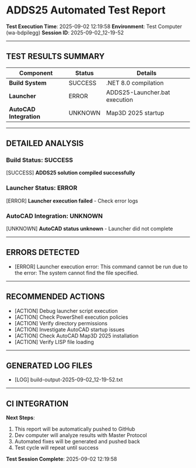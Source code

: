 ﻿# ADDS25 Automated Test Report

**Test Execution Time**: 2025-09-02 12:19:58
**Environment**: Test Computer (wa-bdpilegg)
**Session ID**: 2025-09-02_12-19-52

---

## TEST RESULTS SUMMARY

| Component | Status | Details |
|-----------|--------|---------|
| **Build System** | SUCCESS | .NET 8.0 compilation |
| **Launcher** | ERROR | ADDS25-Launcher.bat execution |
| **AutoCAD Integration** | UNKNOWN | Map3D 2025 startup |

---

## DETAILED ANALYSIS

### Build Status: SUCCESS
[SUCCESS] **ADDS25 solution compiled successfully**

### Launcher Status: ERROR
[ERROR] **Launcher execution failed** - Check error logs

### AutoCAD Integration: UNKNOWN
[UNKNOWN] **AutoCAD status unknown** - Launcher did not complete

---

## ERRORS DETECTED
- [ERROR] Launcher execution error: This command cannot be run due to the error: The system cannot find the file specified.

---

## RECOMMENDED ACTIONS
- [ACTION] Debug launcher script execution
- [ACTION] Check PowerShell execution policies
- [ACTION] Verify directory permissions
- [ACTION] Investigate AutoCAD startup issues
- [ACTION] Check AutoCAD Map3D 2025 installation
- [ACTION] Verify LISP file loading

---

## GENERATED LOG FILES
- [LOG] build-output-2025-09-02_12-19-52.txt

---

## CI INTEGRATION

**Next Steps**:
1. This report will be automatically pushed to GitHub
2. Dev computer will analyze results with Master Protocol
3. Automated fixes will be generated and pushed back
4. Test cycle will repeat until success

**Test Session Complete**: 2025-09-02 12:19:58

